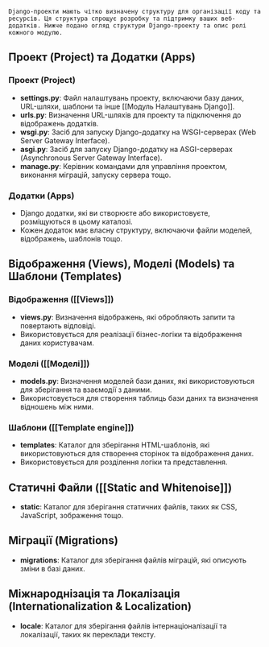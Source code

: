 	Django-проекти мають чітко визначену структуру для організації коду та ресурсів. Ця структура спрощує розробку та підтримку ваших веб-додатків. Нижче подано огляд структури Django-проекту та опис ролі кожного модулю.

## Проект (Project) та Додатки (Apps)

### Проект (Project)
- **settings.py**: Файл налаштувань проекту, включаючи базу даних, URL-шляхи, шаблони та інше [[Модуль Налаштувань Django]].
- **urls.py**: Визначення URL-шляхів для проекту та підключення до відображень додатків.
- **wsgi.py**: Засіб для запуску Django-додатку на WSGI-серверах (Web Server Gateway Interface).
- **asgi.py**: Засіб для запуску Django-додатку на ASGI-серверах (Asynchronous Server Gateway Interface).
- **manage.py**: Керівник командами для управління проектом, виконання міграцій, запуску сервера тощо.

### Додатки (Apps)
- Django додатки, які ви створюєте або використовуєте, розміщуються в цьому каталозі.
- Кожен додаток має власну структуру, включаючи файли моделей, відображень, шаблонів тощо.

## Відображення (Views), Моделі (Models) та Шаблони (Templates)

### Відображення ([[Views]]) 
- **views.py**: Визначення відображень, які обробляють запити та повертають відповіді.
- Використовується для реалізації бізнес-логіки та відображення даних користувачам.

### Моделі ([[Моделі]])
- **models.py**: Визначення моделей бази даних, які використовуються для зберігання та взаємодії з даними.
- Використовується для створення таблиць бази даних та визначення відношень між ними.

### Шаблони ([[Template engine]])
- **templates**: Каталог для зберігання HTML-шаблонів, які використовуються для створення сторінок та відображення даних.
- Використовується для розділення логіки та представлення.

## Статичні Файли ([[Static and Whitenoise]])

- **static**: Каталог для зберігання статичних файлів, таких як CSS, JavaScript, зображення тощо.

## Міграції (Migrations)

- **migrations**: Каталог для зберігання файлів міграцій, які описують зміни в базі даних.

## Міжнароднізація та Локалізація (Internationalization & Localization)

- **locale**: Каталог для зберігання файлів інтернаціоналізації та локалізації, таких як переклади тексту.
